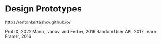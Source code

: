 # Design Prototypes

https://antonkartashov.github.io/

Profi X, 2022
Mann, Ivanov, and Ferber, 2019
Random User API, 2017
Learn Framer, 2016
